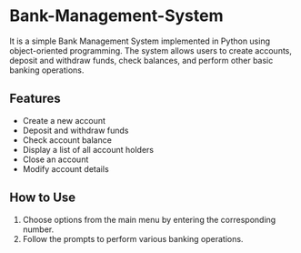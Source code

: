 # Bank-Management-System
It is a simple Bank Management System implemented in Python using object-oriented programming. The system allows users to create accounts, deposit and withdraw funds, check balances, and perform other basic banking operations.

## Features

- Create a new account
- Deposit and withdraw funds
- Check account balance
- Display a list of all account holders
- Close an account
- Modify account details

## How to Use

1. Choose options from the main menu by entering the corresponding number.
2. Follow the prompts to perform various banking operations.
